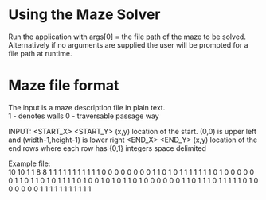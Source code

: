Using the Maze Solver
=====================

Run the application with args[0] = the file path of the maze to be solved.
Alternatively if no arguments are supplied the user will be prompted for a file path at runtime.

Maze file format
================

The input is a maze description file in plain text.  
    1 - denotes walls
    0 - traversable passage way

INPUT:
    <WIDTH> <HEIGHT><CR>
    <START_X> <START_Y><CR>		(x,y) location of the start. (0,0) is upper left and (width-1,height-1) is lower right
    <END_X> <END_Y><CR>		(x,y) location of the end
    <HEIGHT> rows where each row has <WIDTH> {0,1} integers space delimited

Example file:  
    10 10
    1 1
    8 8
    1 1 1 1 1 1 1 1 1 1
    1 0 0 0 0 0 0 0 0 1
    1 0 1 0 1 1 1 1 1 1
    1 0 1 0 0 0 0 0 0 1
    1 0 1 1 0 1 0 1 1 1
    1 0 1 0 0 1 0 1 0 1
    1 0 1 0 0 0 0 0 0 1
    1 0 1 1 1 0 1 1 1 1
    1 0 1 0 0 0 0 0 0 1
    1 1 1 1 1 1 1 1 1 1
